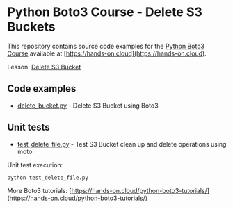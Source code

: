 # Python Boto3 Course - Delete S3 Buckets

This repository contains source code examples for the [Python Boto3 Course](https://hands-on.cloud/courses/python-boto3-course/) available at [https://hands-on.cloud](https://hands-on.cloud).

Lesson: [Delete S3 Bucket](https://hands-on.cloud/course/boto3-s3-delete-bucket/)

## Code examples

* [delete_bucket.py](./delete_bucket.py) - Delete S3 Bucket using Boto3

## Unit tests

* [test_delete_file.py](./test_delete_file.py) - Test S3 Bucket clean up and delete operations using moto

Unit test execution:

```sh
python test_delete_file.py
```

More Boto3 tutorials: [https://hands-on.cloud/python-boto3-tutorials/](https://hands-on.cloud/python-boto3-tutorials/)
